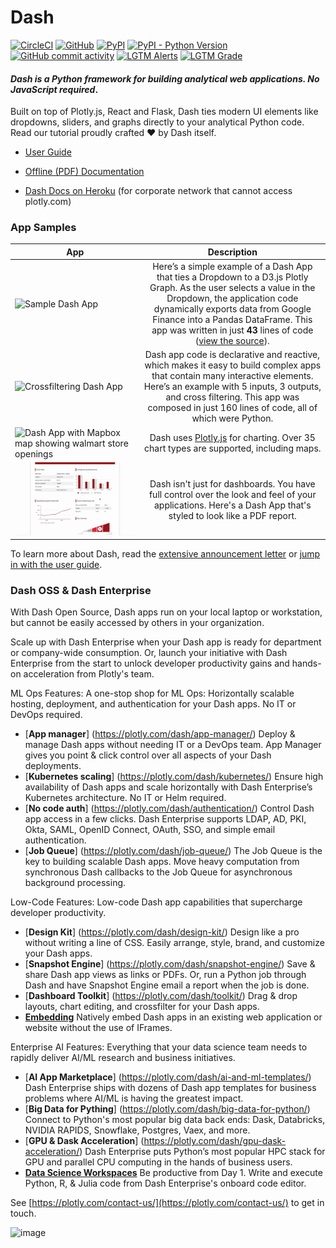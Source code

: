 # Dash

[![CircleCI](https://img.shields.io/circleci/project/github/plotly/dash/master.svg)](https://circleci.com/gh/plotly/dash)
[![GitHub](https://img.shields.io/github/license/plotly/dash.svg?color=dark-green)](https://github.com/plotly/dash/blob/master/LICENSE)
[![PyPI](https://img.shields.io/pypi/v/dash.svg?color=dark-green)](https://pypi.org/project/dash/)
[![PyPI - Python Version](https://img.shields.io/pypi/pyversions/dash.svg?color=dark-green)](https://pypi.org/project/dash/)
[![GitHub commit activity](https://img.shields.io/github/commit-activity/y/plotly/dash.svg?color=dark-green)](https://github.com/plotly/dash/graphs/contributors)
[![LGTM Alerts](https://img.shields.io/lgtm/alerts/g/plotly/dash.svg)](https://lgtm.com/projects/g/plotly/dash/alerts)
[![LGTM Grade](https://img.shields.io/lgtm/grade/python/g/plotly/dash.svg)](https://lgtm.com/projects/g/plotly/dash/context:python)

#### *Dash is a Python framework for building analytical web applications. No JavaScript required*.

Built on top of Plotly.js, React and Flask, Dash ties modern UI elements like dropdowns, sliders, and graphs directly to your analytical Python code. Read our tutorial proudly crafted ❤️ by Dash itself.

- [User Guide](https://dash.plotly.com/getting-started)

- [Offline (PDF) Documentation](https://github.com/plotly/dash-docs/blob/master/pdf-docs/Dash_User_Guide_and_Documentation.pdf)

- [Dash Docs on Heroku](https://dash-docs.herokuapp.com/) (for corporate network that cannot access plotly.com)

### App Samples

| App | Description |
|--- | :---: |
|![Sample Dash App](https://user-images.githubusercontent.com/1280389/30086128-9bb4a28e-9267-11e7-8fe4-bbac7d53f2b0.gif) | Here’s a simple example of a Dash App that ties a Dropdown to a D3.js Plotly Graph. As the user selects a value in the Dropdown, the application code dynamically exports data from Google Finance into a Pandas DataFrame. This app was written in just **43** lines of code ([view the source](https://gist.github.com/chriddyp/3d2454905d8f01886d651f207e2419f0)). |
|![Crossfiltering Dash App](https://user-images.githubusercontent.com/1280389/30086123-97c58bde-9267-11e7-98a0-7f626de5199a.gif)|Dash app code is declarative and reactive, which makes it easy to build complex apps that contain many interactive elements. Here’s an example with 5 inputs, 3 outputs, and cross filtering. This app was composed in just 160 lines of code, all of which were Python.|
|![Dash App with Mapbox map showing walmart store openings](https://user-images.githubusercontent.com/1280389/30086299-768509d0-9268-11e7-8e6b-626ac9ca512c.gif)| Dash uses [Plotly.js](https://github.com/plotly/plotly.js) for charting. Over 35 chart types are supported, including maps. |
|![Financial report](https://github.com/plotly/dash-docs/blob/516f80c417051406210b94ea23a6d3b6cd84d146/assets/images/gallery/dash-financial-report.gif)| Dash isn't just for dashboards. You have full control over the look and feel of your applications. Here's a Dash App that's styled to look like a PDF report. |

To learn more about Dash, read the [extensive announcement letter](https://medium.com/@plotlygraphs/introducing-dash-5ecf7191b503) or [jump in with the user guide](https://plotly.com/dash).

### Dash OSS & Dash Enterprise

With Dash Open Source, Dash apps run on your local laptop or workstation, but cannot be easily accessed by others in your organization.

Scale up with Dash Enterprise when your Dash app is ready for department or company-wide consumption. Or, launch your initiative with Dash Enterprise from the start to unlock developer productivity gains and hands-on acceleration from Plotly's team.

ML Ops Features: A one-stop shop for ML Ops: Horizontally scalable hosting, deployment, and authentication for your Dash apps. No IT or DevOps required. 
- [**App manager**] (https://plotly.com/dash/app-manager/) Deploy & manage Dash apps without needing IT or a DevOps team. App Manager gives you point & click control over all aspects of your Dash deployments.
- [**Kubernetes scaling**] (https://plotly.com/dash/kubernetes/) Ensure high availability of Dash apps and scale horizontally with Dash Enterprise’s Kubernetes architecture. No IT or Helm required. 
- [**No code auth**] (https://plotly.com/dash/authentication/) Control Dash app access in a few clicks. Dash Enterprise supports LDAP, AD, PKI, Okta, SAML, OpenID Connect, OAuth, SSO, and simple email authentication.
- [**Job Queue**] (https://plotly.com/dash/job-queue/) The Job Queue is the key to building scalable Dash apps. Move heavy computation from synchronous Dash callbacks to the Job Queue for asynchronous background processing.

Low-Code Features: Low-code Dash app capabilities that supercharge developer productivity.
- [**Design Kit**] (https://plotly.com/dash/design-kit/) Design like a pro without writing a line of CSS. Easily arrange, style, brand, and customize your Dash apps.
- [**Snapshot Engine**] (https://plotly.com/dash/snapshot-engine/) Save & share Dash app views as links or PDFs. Or, run a Python job through Dash and have Snapshot Engine email a report when the job is done.
- [**Dashboard Toolkit**] (https://plotly.com/dash/toolkit/) Drag & drop layouts, chart editing, and crossfilter for your Dash apps.
- [**Embedding**](https://plotly.com/dash/embedding/) Natively embed Dash apps in an existing web application or website without the use of IFrames.

Enterprise AI Features: Everything that your data science team needs to rapidly deliver AI/ML research and business initiatives.
- [**AI App Marketplace**] (https://plotly.com/dash/ai-and-ml-templates/) Dash Enterprise ships with dozens of Dash app templates for business problems where AI/ML is having the greatest impact.
- [**Big Data for Pything**] (https://plotly.com/dash/big-data-for-python/) Connect to Python's most popular big data back ends: Dask, Databricks, NVIDIA RAPIDS, Snowflake, Postgres, Vaex, and more.
- [**GPU & Dask Acceleration**] (https://plotly.com/dash/gpu-dask-acceleration/) Dash Enterprise puts Python’s most popular HPC stack for GPU and parallel CPU computing in the hands of business users.
- [**Data Science Workspaces**](https://plotly.com/dash/workspaces/) Be productive from Day 1. Write and execute Python, R, & Julia code from Dash Enterprise's onboard code editor.


See [https://plotly.com/contact-us/](https://plotly.com/contact-us/) to get in touch.

![image](https://images.prismic.io/plotly-marketing-website/493eec39-8467-4610-b9d0-d6ad3ea61423_Dash+Open+source%2BDash+enterprise2-01.jpg?auto=compress,format)
